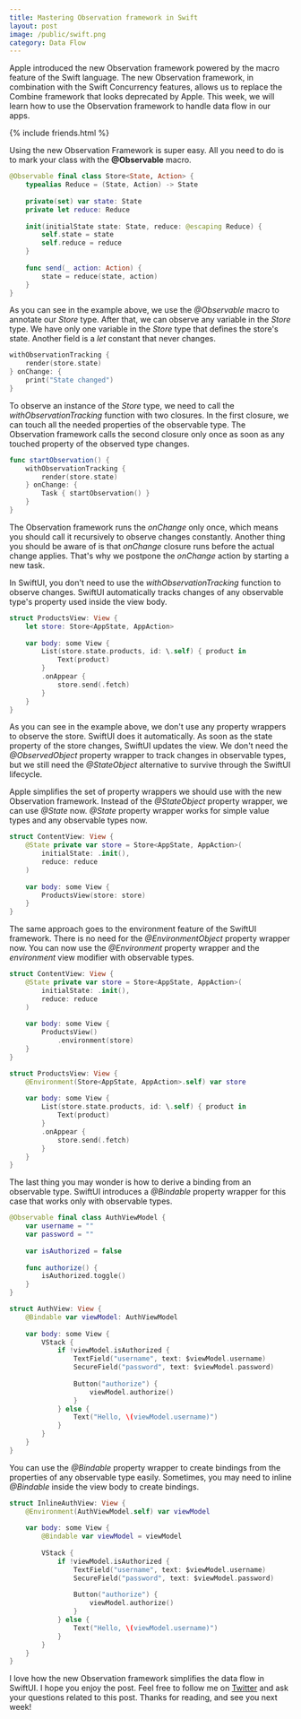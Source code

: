 ```yaml
---
title: Mastering Observation framework in Swift
layout: post
image: /public/swift.png
category: Data Flow
---
```


Apple introduced the new Observation framework powered by the macro feature of the Swift language. The new Observation framework, in combination with the Swift Concurrency features, allows us to replace the Combine framework that looks deprecated by Apple. This week, we will learn how to use the Observation framework to handle data flow in our apps.

{% include friends.html %}

Using the new Observation Framework is super easy. All you need to do is to mark your class with the **@Observable** macro.

```swift
@Observable final class Store<State, Action> {
    typealias Reduce = (State, Action) -> State
    
    private(set) var state: State
    private let reduce: Reduce
    
    init(initialState state: State, reduce: @escaping Reduce) {
        self.state = state
        self.reduce = reduce
    }
    
    func send(_ action: Action) {
        state = reduce(state, action)
    }
}
```

As you can see in the example above, we use the *@Observable* macro to annotate our *Store* type. After that, we can observe any variable in the *Store* type. We have only one variable in the *Store* type that defines the store's state. Another field is a *let* constant that never changes.

```swift
withObservationTracking {
    render(store.state)
} onChange: {
    print("State changed")
}
```

To observe an instance of the *Store* type, we need to call the *withObservationTracking* function with two closures. In the first closure, we can touch all the needed properties of the observable type. The Observation framework calls the second closure only once as soon as any touched property of the observed type changes.

```swift
func startObservation() {
    withObservationTracking {
        render(store.state)
    } onChange: {
        Task { startObservation() }
    }
}
```

The Observation framework runs the *onChange* only once, which means you should call it recursively to observe changes constantly. Another thing you should be aware of is that *onChange* closure runs before the actual change applies. That's why we postpone the *onChange* action by starting a new task.

In SwiftUI, you don't need to use the *withObservationTracking* function to observe changes. SwiftUI automatically tracks changes of any observable type's property used inside the view body.

```swift
struct ProductsView: View {
    let store: Store<AppState, AppAction>
    
    var body: some View {
        List(store.state.products, id: \.self) { product in
            Text(product)
        }
        .onAppear {
            store.send(.fetch)
        }
    }
}
```

As you can see in the example above, we don't use any property wrappers to observe the store. SwiftUI does it automatically. As soon as the state property of the store changes, SwiftUI updates the view. We don't need the *@ObservedObject* property wrapper to track changes in observable types, but we still need the *@StateObject* alternative to survive through the SwiftUI lifecycle.

Apple simplifies the set of property wrappers we should use with the new Observation framework. Instead of the *@StateObject* property wrapper, we can use *@State* now. *@State* property wrapper works for simple value types and any observable types now.

```swift
struct ContentView: View {
    @State private var store = Store<AppState, AppAction>(
        initialState: .init(),
        reduce: reduce
    )
    
    var body: some View {
        ProductsView(store: store)
    }
}
```

The same approach goes to the environment feature of the SwiftUI framework. There is no need for the *@EnvironmentObject* property wrapper now. You can now use the *@Environment* property wrapper and the *environment* view modifier with observable types.

```swift
struct ContentView: View {
    @State private var store = Store<AppState, AppAction>(
        initialState: .init(),
        reduce: reduce
    )
    
    var body: some View {
        ProductsView()
            .environment(store)
    }
}

struct ProductsView: View {
    @Environment(Store<AppState, AppAction>.self) var store
    
    var body: some View {
        List(store.state.products, id: \.self) { product in
            Text(product)
        }
        .onAppear {
            store.send(.fetch)
        }
    }
}
```

The last thing you may wonder is how to derive a binding from an observable type. SwiftUI introduces a *@Bindable* property wrapper for this case that works only with observable types.

```swift
@Observable final class AuthViewModel {
    var username = ""
    var password = ""
    
    var isAuthorized = false
    
    func authorize() {
        isAuthorized.toggle()
    }
}

struct AuthView: View {
    @Bindable var viewModel: AuthViewModel
    
    var body: some View {
        VStack {
            if !viewModel.isAuthorized {
                TextField("username", text: $viewModel.username)
                SecureField("password", text: $viewModel.password)
                
                Button("authorize") {
                    viewModel.authorize()
                }
            } else {
                Text("Hello, \(viewModel.username)")
            }
        }
    }
}
```

You can use the *@Bindable* property wrapper to create bindings from the properties of any observable type easily. Sometimes, you may need to inline *@Bindable* inside the view body to create bindings.

```swift
struct InlineAuthView: View {
    @Environment(AuthViewModel.self) var viewModel
    
    var body: some View {
        @Bindable var viewModel = viewModel
        
        VStack {
            if !viewModel.isAuthorized {
                TextField("username", text: $viewModel.username)
                SecureField("password", text: $viewModel.password)
                
                Button("authorize") {
                    viewModel.authorize()
                }
            } else {
                Text("Hello, \(viewModel.username)")
            }
        }
    }
}
```

I love how the new Observation framework simplifies the data flow in SwiftUI. I hope you enjoy the post. Feel free to follow me on [Twitter](https://twitter.com/mecid) and ask your questions related to this post. Thanks for reading, and see you next week!

